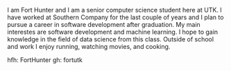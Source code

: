 I am Fort Hunter and I am a senior computer science student here at UTK.  I have worked at Southern Company for the last couple of years and I plan to pursue a career in software development after graduation.  My main interestes are software development and machine learning.  I hope to gain knowledge in the field of data science from this class.  Outside of school and work I enjoy running, watching movies, and cooking.  

hfh: FortHunter
gh: fortutk
